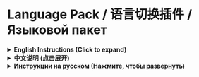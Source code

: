 
# Language Pack / 语言切换插件 / Языковой пакет

<details>
<summary><strong> English Instructions (Click to expand)</strong></summary>

This is a multi-language support module that allows switching between Simplified Chinese (cn), Russian (rus), and English (en).

---

## Instructions

#### 1. Keep the Module Updated (Important)

> **ATTENTION!** Please ensure this module is kept up-to-date. After a major game client update, the language files within this module must also be updated. Failure to do so may result in missing text for new items, NPCs, or quests (they will appear blank).

---

#### 2. Check the `fonts_tw.gpk` File (For Chinese Users Only)

Before switching to **Chinese**, you **MUST perform the following check and action**, otherwise the module will cause errors! Users switching to Russian can skip this step.

1.  Open your TERA game installation directory and navigate to the following path:
    `TERA\S1Game\CookedPC\Art_Data\Packages\S1UI`

2.  Check if a file named `fonts_tw.gpk` exists in this folder.

3.  **If this file exists, you MUST delete it.** If it does not exist, no action is needed.

4.  After completing this check, you can proceed to use the in-game commands.

---
## Commands

#### 1. Switching to Simplified Chinese

1.  In the game, switch to the **Toolbox proxy channel** (usually `/8` or `/proxy`).
2.  Enter the following command and press `Enter`:
    ```
    lang cn
    ```
3.  **Your game client will immediately close or crash. This is normal and expected.**
4.  Manually restart the game to see the changes.

---

#### 2. Switching to Russian

1.  In the game, switch to the **Toolbox proxy channel** (usually `/8` or `/proxy`).
2.  Enter the following command and press `Enter`:
    ```
    lang rus
    ```
3.  **Your game client will immediately close or crash. This is normal and expected.**
4.  Manually restart the game to see the changes.

---

#### 3. Switching Back to English

To switch back to the original English version, use this command:
```
lang en
```
It is recommended to **restart the game** after this command to ensure all files are restored.

</details>

<details>
<summary><strong> 中文说明 (点击展开)</strong></summary>

这是一个多语言支持插件，提供简体中文 (cn) / 俄文 (rus) / 英文 (en) 的切换功能。

---

## 使用说明

#### 1、保持插件更新 (重要)

> **注意！** 请务必保持此插件为最新版本。当游戏本体更新后，插件也需要同步更新语言文件，否则可能会导致游戏内新增的道具、NPC 或任务等内容无法正常显示文本（显示为空白）。

---

#### 2、检查`fonts_tw.gpk`文件 (仅限中文用户)

在执行切换 **中文** 的命令之前，**必须先进行以下检查和操作**，否则会导致插件报错！切换俄文的用户可以跳过此步骤。

1.  打开您的 TERA 游戏安装目录，找到以下路径：
    `TERA\S1Game\CookedPC\Art_Data\Packages\S1UI`
2.  检查该文件夹内是否存在名为 `fonts_tw.gpk` 的文件。
3.  **如果存在此文件，请务必将其删除。** 如果不存在，则无需任何操作。
4.  完成此项检查后，再进入游戏执行后续命令。

---
## 使用命令

#### 1、切换至简体中文

1.  在游戏内切换到 **Toolbox 代理频道** (默认为 `/8` 或 `/proxy`)。
2.  输入以下命令并按 `Enter` 发送：
    ```
    lang cn
    ```
3.  **游戏客户端会立即关闭或闪退，这是正常现象**。
4.  手动重新启动游戏以应用更改。

---

#### 2、切换回英文

如果您需要将游戏切换回原始的英文版本，请使用此命令：
```
lang en
```


</details>

<details>
<summary><strong> Инструкции на русском (Нажмите, чтобы развернуть)</strong></summary>

Это модуль с поддержкой нескольких языков, который позволяет переключаться между упрощенным китайским (cn), русским (rus) и английским (en).

---

## Инструкции по использованию

#### 1. Своевременно обновляйте модуль (Важно)

> **ВНИМАНИЕ!** Убедитесь, что у вас установлена последняя версия этого модуля. После крупных обновлений клиента игры языковые файлы в модуле также должны быть обновлены. В противном случае текст для новых предметов, NPC или квестов может отсутствовать (отображаться как пустые поля).

---
## Команды


#### 1. Переключение на русский язык

1.  В игре переключитесь на **прокси-канал Toolbox** (обычно `/8` или `/proxy`).
2.  Введите следующую команду и нажмите `Enter`:
    ```
    lang rus
    ```
3.  **Игровой клиент немедленно закроется или произойдет сбой. Это нормальное явление.**
4.  Перезапустите игру вручную, чтобы увидеть изменения.

---

#### 2. Возврат на английский язык

Чтобы вернуть игру к оригинальной английской версии, используйте эту команду:
```
lang en
```


</details>
